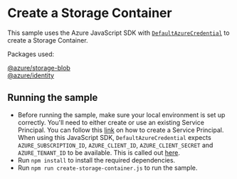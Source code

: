 # Create a Storage Container

This sample uses the Azure JavaScript SDK with [`DefaultAzureCredential`](https://docs.microsoft.com/en-us/javascript/api/overview/azure/identity-readme?view=azure-node-latest#defaultazurecredential) to create a Storage Container.

Packages used:

[@azure/storage-blob](https://www.npmjs.com/package/@azure/storage-blob) 
<br>
[@azure/identity](https://www.npmjs.com/package/@azure/identity)

## Running the sample
- Before running the sample, make sure your local environment is set up correctly. You'll need to either create or use an existing Service Principal. You can follow this [link](https://docs.microsoft.com/en-us/azure/developer/javascript/core/configure-local-development-environment?tabs=bash#one-time-configuration-for-authentication) on how to create a Service Principal.
When using this JavaScript SDK, `DefaultAzureCredential` expects `AZURE_SUBSCRIPTION_ID`, `AZURE_CLIENT_ID`, `AZURE_CLIENT_SECRET` and `AZURE_TENANT_ID` to be available. This is called out [here](https://docs.microsoft.com/en-us/azure/developer/javascript/core/configure-local-development-environment?tabs=bash#create-environment-variables-for-the-azure-libraries).
- Run `npm install` to install the required dependencies. 
- Run `npm run create-storage-container.js` to run the sample.
